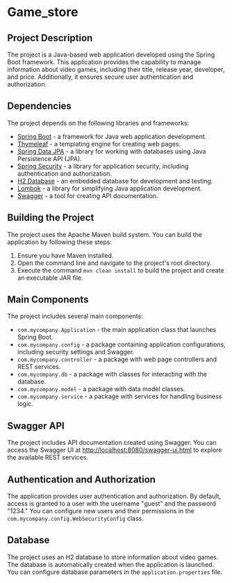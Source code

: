 # Game_store

## Project Description

The project is a Java-based web application developed using the Spring Boot framework. This application provides the capability to manage information about video games, including their title, release year, developer, and price. Additionally, it ensures secure user authentication and authorization.

## Dependencies

The project depends on the following libraries and frameworks:

- [Spring Boot](https://spring.io/projects/spring-boot) - a framework for Java web application development.
- [Thymeleaf](https://www.thymeleaf.org/) - a templating engine for creating web pages.
- [Spring Data JPA](https://spring.io/projects/spring-data-jpa) - a library for working with databases using Java Persistence API (JPA).
- [Spring Security](https://spring.io/projects/spring-security) - a library for application security, including authentication and authorization.
- [H2 Database](https://www.h2database.com/html/main.html) - an embedded database for development and testing.
- [Lombok](https://projectlombok.org/) - a library for simplifying Java application development.
- [Swagger](https://swagger.io/) - a tool for creating API documentation.

## Building the Project

The project uses the Apache Maven build system. You can build the application by following these steps:

1. Ensure you have Maven installed.
2. Open the command line and navigate to the project's root directory.
3. Execute the command `mvn clean install` to build the project and create an executable JAR file.

## Main Components

The project includes several main components:

- `com.mycompany.Application` - the main application class that launches Spring Boot.
- `com.mycompany.config` - a package containing application configurations, including security settings and Swagger.
- `com.mycompany.controller` - a package with web page controllers and REST services.
- `com.mycompany.db` - a package with classes for interacting with the database.
- `com.mycompany.model` - a package with data model classes.
- `com.mycompany.service` - a package with services for handling business logic.

## Swagger API

The project includes API documentation created using Swagger. You can access the Swagger UI at [http://localhost:8080/swagger-ui.html](http://localhost:8080/swagger-ui.html) to explore the available REST services.

## Authentication and Authorization

The application provides user authentication and authorization. By default, access is granted to a user with the username "guest" and the password "1234." You can configure new users and their permissions in the `com.mycompany.config.WebSecurityConfig` class.

## Database

The project uses an H2 database to store information about video games. The database is automatically created when the application is launched. You can configure database parameters in the `application.properties` file.
